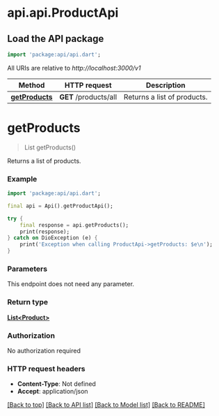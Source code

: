 # api.api.ProductApi

## Load the API package
```dart
import 'package:api/api.dart';
```

All URIs are relative to *http://localhost:3000/v1*

Method | HTTP request | Description
------------- | ------------- | -------------
[**getProducts**](ProductApi.md#getproducts) | **GET** /products/all | Returns a list of products.


# **getProducts**
> List<Product> getProducts()

Returns a list of products.

### Example
```dart
import 'package:api/api.dart';

final api = Api().getProductApi();

try {
    final response = api.getProducts();
    print(response);
} catch on DioException (e) {
    print('Exception when calling ProductApi->getProducts: $e\n');
}
```

### Parameters
This endpoint does not need any parameter.

### Return type

[**List&lt;Product&gt;**](Product.md)

### Authorization

No authorization required

### HTTP request headers

 - **Content-Type**: Not defined
 - **Accept**: application/json

[[Back to top]](#) [[Back to API list]](../README.md#documentation-for-api-endpoints) [[Back to Model list]](../README.md#documentation-for-models) [[Back to README]](../README.md)


